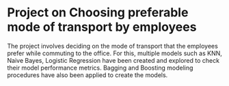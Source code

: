 # Project on Choosing preferable mode of transport by employees
The project involves deciding on the mode of transport that the employees prefer while commuting to the office. For this, multiple models such as KNN, Naive Bayes, Logistic Regression have been created and explored to check their model performance metrics. Bagging and Boosting modeling procedures have also been applied to create the models.
